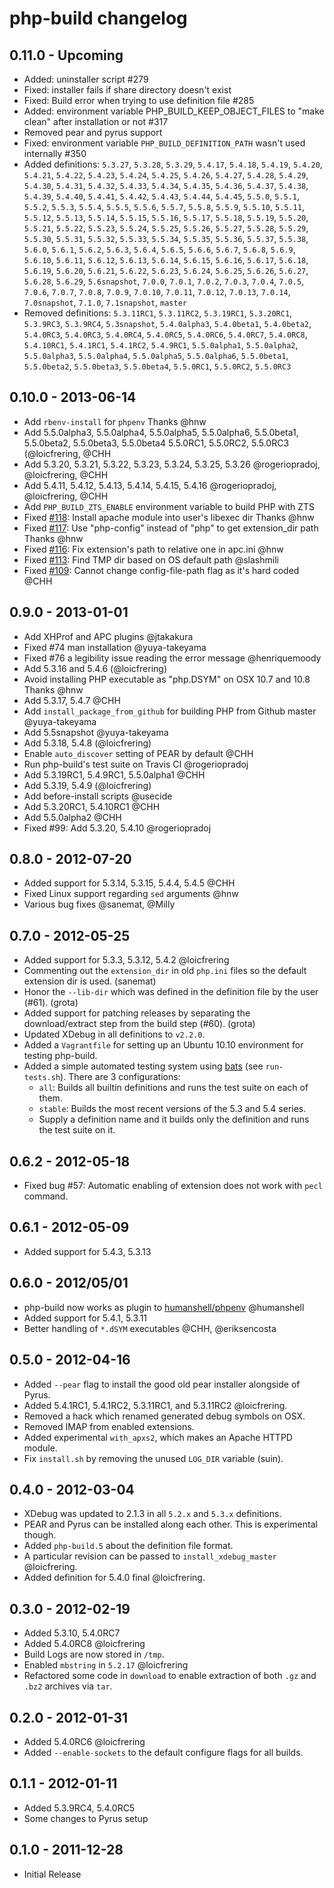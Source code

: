 # php-build changelog

## 0.11.0 - Upcoming

* Added: uninstaller script #279
* Fixed: installer fails if share directory doesn't exist
* Fixed: Build error when trying to use definition file #285
* Added: environment variable PHP_BUILD_KEEP_OBJECT_FILES to "make clean" after installation or not #317
* Removed pear and pyrus support
* Fixed: environment variable `PHP_BUILD_DEFINITION_PATH` wasn't used internally #350
* Added definitions: `5.3.27`, `5.3.28`, `5.3.29`, `5.4.17`, `5.4.18`, `5.4.19`, `5.4.20`, `5.4.21`, `5.4.22`, `5.4.23`, `5.4.24`, `5.4.25`, `5.4.26`, `5.4.27`, `5.4.28`, `5.4.29`, `5.4.30`, `5.4.31`, `5.4.32`, `5.4.33`, `5.4.34`, `5.4.35`, `5.4.36`, `5.4.37`, `5.4.38`, `5.4.39`, `5.4.40`, `5.4.41`, `5.4.42`, `5.4.43`, `5.4.44`, `5.4.45`, `5.5.0`, `5.5.1`, `5.5.2`, `5.5.3`, `5.5.4`, `5.5.5`, `5.5.6`, `5.5.7`, `5.5.8`, `5.5.9`, `5.5.10`, `5.5.11`, `5.5.12`, `5.5.13`, `5.5.14`, `5.5.15`, `5.5.16`, `5.5.17`, `5.5.18`, `5.5.19`, `5.5.20`, `5.5.21`, `5.5.22`, `5.5.23`, `5.5.24`, `5.5.25`, `5.5.26`, `5.5.27`, `5.5.28`, `5.5.29`, `5.5.30`, `5.5.31`, `5.5.32`, `5.5.33`, `5.5.34`, `5.5.35`, `5.5.36`, `5.5.37`, `5.5.38`, `5.6.0`, `5.6.1`, `5.6.2`, `5.6.3`, `5.6.4`, `5.6.5`, `5.6.6`, `5.6.7`, `5.6.8`, `5.6.9`, `5.6.10`, `5.6.11`, `5.6.12`, `5.6.13`, `5.6.14`, `5.6.15`, `5.6.16`, `5.6.17`, `5.6.18`, `5.6.19`, `5.6.20`, `5.6.21`, `5.6.22`, `5.6.23`, `5.6.24`, `5.6.25`, `5.6.26`, `5.6.27`, `5.6.28`, `5.6.29`, `5.6snapshot`, `7.0.0`, `7.0.1`, `7.0.2`, `7.0.3`, `7.0.4`, `7.0.5`, `7.0.6`, `7.0.7`, `7.0.8`, `7.0.9`, `7.0.10`, `7.0.11`, `7.0.12`, `7.0.13`, `7.0.14`, `7.0snapshot`, `7.1.0`, `7.1snapshot`, `master`
* Removed definitions: `5.3.11RC1`, `5.3.11RC2`, `5.3.19RC1`, `5.3.20RC1`, `5.3.9RC3`, `5.3.9RC4`, `5.3snapshot`, `5.4.0alpha3`, `5.4.0beta1`, `5.4.0beta2`, `5.4.0RC3`, `5.4.0RC3`, `5.4.0RC4`, `5.4.0RC5`, `5.4.0RC6`, `5.4.0RC7`, `5.4.0RC8`, `5.4.10RC1`, `5.4.1RC1`, `5.4.1RC2`, `5.4.9RC1`, `5.5.0alpha1`, `5.5.0alpha2`, `5.5.0alpha3`, `5.5.0alpha4`, `5.5.0alpha5`, `5.5.0alpha6`, `5.5.0beta1`, `5.5.0beta2`, `5.5.0beta3`, `5.5.0beta4`, `5.5.0RC1`, `5.5.0RC2`, `5.5.0RC3`

## 0.10.0 - 2013-06-14

* Add `rbenv-install` for `phpenv` Thanks @hnw
* Add 5.5.0alpha3, 5.5.0alpha4, 5.5.0alpha5, 5.5.0alpha6, 5.5.0beta1, 5.5.0beta2, 5.5.0beta3, 5.5.0beta4
  5.5.0RC1, 5.5.0RC2, 5.5.0RC3 (@loicfrering, @CHH
* Add 5.3.20, 5.3.21, 5.3.22, 5.3.23, 5.3.24, 5.3.25, 5.3.26 @rogeriopradoj, @loicfrering, @CHH
* Add 5.4.11, 5.4.12, 5.4.13, 5.4.14, 5.4.15, 5.4.16 @rogeriopradoj, @loicfrering, @CHH
* Add `PHP_BUILD_ZTS_ENABLE` environment variable to build PHP with ZTS
* Fixed [#118](https://github.com/CHH/php-build/pull/118): Install apache module into user's libexec dir Thanks @hnw
* Fixed [#117](https://github.com/CHH/php-build/pull/117): Use "php-config" instead of "php" to get extension_dir path Thanks @hnw
* Fixed [#116](https://github.com/CHH/php-build/pull/116): Fix extension's path to relative one in apc.ini @hnw
* Fixed [#113](https://github.com/CHH/php-build/pull/113): Find TMP dir based on OS default path @slashmili
* Fixed [#109](https://github.com/CHH/php-build/pull/109): Cannot change config-file-path flag as it's hard coded @CHH

## 0.9.0 - 2013-01-01

* Add XHProf and APC plugins @jtakakura
* Fixed #74 man installation @yuya-takeyama
* Fixed #76 a legibility issue reading the error message @henriquemoody
* Add 5.3.16 and 5.4.6 (@loicfrering)
* Avoid installing PHP executable as "php.DSYM" on OSX 10.7 and 10.8 Thanks @hnw
* Add 5.3.17, 5.4.7 @CHH
* Add `install_package_from_github` for building PHP from Github master @yuya-takeyama
* Add 5.5snapshot @yuya-takeyama
* Add 5.3.18, 5.4.8 (@loicfrering)
* Enable `auto_discover` setting of PEAR by default @CHH
* Run php-build's test suite on Travis CI @rogeriopradoj
* Add 5.3.19RC1, 5.4.9RC1, 5.5.0alpha1 @CHH
* Add 5.3.19, 5.4.9 (@loicfrering)
* Add before-install scripts @usecide
* Add 5.3.20RC1, 5.4.10RC1 @CHH
* Add 5.5.0alpha2 @CHH
* Fixed #99: Add 5.3.20, 5.4.10 @rogeriopradoj

## 0.8.0 - 2012-07-20

 * Added support for 5.3.14, 5.3.15, 5.4.4, 5.4.5 @CHH
 * Fixed Linux support regarding `sed` arguments @hnw
 * Various bug fixes @sanemat, @Milly

## 0.7.0 - 2012-05-25

 * Added support for 5.3.3, 5.3.12, 5.4.2 @loicfrering
 * Commenting out the `extension_dir` in old `php.ini` files so the default extension dir is used. (sanemat)
 * Honor the `--lib-dir` which was defined in the definition file by the user (#61). (grota)
 * Added support for patching releases by separating the download/extract step from the build step (#60). (grota)
 * Updated XDebug in all definitions to `v2.2.0`.
 * Added a `Vagrantfile` for setting up an Ubuntu 10.10 environment for testing php-build.
 * Added a simple automated testing system using [bats](https://github.com/sstephenson/bats) (see `run-tests.sh`). There are 3 configurations:
   - `all`: Builds all builtin definitions and runs the test suite on each of them.
   - `stable`: Builds the most recent versions of the 5.3 and 5.4 series.
   - Supply a definition name and it builds only the definition and runs the test suite on it.

## 0.6.2 - 2012-05-18

 * Fixed bug #57: Automatic enabling of extension does not work with `pecl` command.

## 0.6.1 - 2012-05-09

 * Added support for 5.4.3, 5.3.13

## 0.6.0 - 2012/05/01

 * php-build now works as plugin to [humanshell/phpenv](https://github.com/humanshell/phpenv) @humanshell
 * Added support for 5.4.1, 5.3.11
 * Better handling of `*.dSYM` executables @CHH, @eriksencosta

## 0.5.0 - 2012-04-16

 * Added `--pear` flag to install the good old pear installer alongside of Pyrus.
 * Added 5.4.1RC1, 5.4.1RC2, 5.3.11RC1, and 5.3.11RC2 @loicfrering.
 * Removed a hack which renamed generated debug symbols on OSX.
 * Removed IMAP from enabled extensions.
 * Added experimental `with_apxs2`, which makes an Apache HTTPD module.
 * Fix `install.sh` by removing the unused `LOG_DIR` variable (suin).

## 0.4.0 - 2012-03-04

 * XDebug was updated to 2.1.3 in all `5.2.x` and `5.3.x` definitions.
 * PEAR and Pyrus can be installed along each other. This is experimental though.
 * Added `php-build.5` about the definition file format.
 * A particular revision can be passed to `install_xdebug_master` @loicfrering.
 * Added definition for 5.4.0 final @loicfrering.

## 0.3.0 - 2012-02-19

 * Added 5.3.10, 5.4.0RC7
 * Added 5.4.0RC8 @loicfrering
 * Build Logs are now stored in `/tmp`.
 * Enabled `mbstring` in `5.2.17` @loicfrering
 * Refactored some code in `download` to enable extraction of both `.gz` and `.bz2` archives via `tar`.

## 0.2.0 - 2012-01-31

 * Added 5.4.0RC6 @loicfrering
 * Added `--enable-sockets` to the default configure flags for all builds.

## 0.1.1 - 2012-01-11

 * Added 5.3.9RC4, 5.4.0RC5
 * Some changes to Pyrus setup

## 0.1.0 - 2011-12-28

 * Initial Release

[bats]: https://github.com/sstephenson/bats
